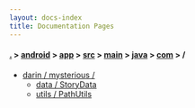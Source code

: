 ```yaml
---
layout: docs-index
title: Documentation Pages
---
```

#### [.](./../../../../../../index) > [android](./../../../../../index) > [app](./../../../../index) > [src](./../../../index) > [main](./../../index) > [java](./../index) > [com](./index) > **/**

- [darin / mysterious /](darin/mysterious)
	- [data / StoryData](darin/mysterious/data/StoryData)
	- [utils / PathUtils](darin/mysterious/utils/PathUtils)
